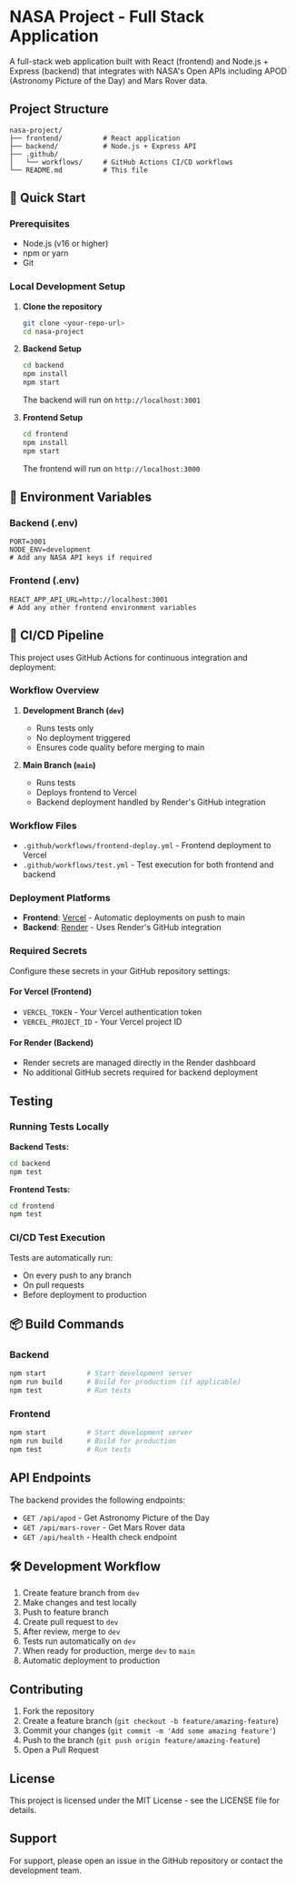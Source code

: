 # NASA Project - Full Stack Application

A full-stack web application built with React (frontend) and Node.js + Express (backend) that integrates with NASA's Open APIs including APOD (Astronomy Picture of the Day) and Mars Rover data.

## Project Structure

```
nasa-project/
├── frontend/          # React application
├── backend/           # Node.js + Express API
├── .github/
│   └── workflows/     # GitHub Actions CI/CD workflows
└── README.md          # This file
```

## 🚀 Quick Start

### Prerequisites
- Node.js (v16 or higher)
- npm or yarn
- Git

### Local Development Setup

1. **Clone the repository**
   ```bash
   git clone <your-repo-url>
   cd nasa-project
   ```

2. **Backend Setup**
   ```bash
   cd backend
   npm install
   npm start
   ```
   The backend will run on `http://localhost:3001`

3. **Frontend Setup**
   ```bash
   cd frontend
   npm install
   npm start
   ```
   The frontend will run on `http://localhost:3000`

## 🔧 Environment Variables

### Backend (.env)
```env
PORT=3001
NODE_ENV=development
# Add any NASA API keys if required
```

### Frontend (.env)
```env
REACT_APP_API_URL=http://localhost:3001
# Add any other frontend environment variables
```

## 🚀 CI/CD Pipeline

This project uses GitHub Actions for continuous integration and deployment:

### Workflow Overview

1. **Development Branch (`dev`)**
   - Runs tests only
   - No deployment triggered
   - Ensures code quality before merging to main

2. **Main Branch (`main`)**
   - Runs tests
   - Deploys frontend to Vercel
   - Backend deployment handled by Render's GitHub integration

### Workflow Files

- `.github/workflows/frontend-deploy.yml` - Frontend deployment to Vercel
- `.github/workflows/test.yml` - Test execution for both frontend and backend

### Deployment Platforms

- **Frontend**: [Vercel](https://vercel.com) - Automatic deployments on push to main
- **Backend**: [Render](https://render.com) - Uses Render's GitHub integration

### Required Secrets

Configure these secrets in your GitHub repository settings:

#### For Vercel (Frontend)
- `VERCEL_TOKEN` - Your Vercel authentication token
- `VERCEL_PROJECT_ID` - Your Vercel project ID

#### For Render (Backend)
- Render secrets are managed directly in the Render dashboard
- No additional GitHub secrets required for backend deployment

## Testing

### Running Tests Locally

**Backend Tests:**
```bash
cd backend
npm test
```

**Frontend Tests:**
```bash
cd frontend
npm test
```

### CI/CD Test Execution

Tests are automatically run:
- On every push to any branch
- On pull requests
- Before deployment to production

## 📦 Build Commands

### Backend
```bash
npm start          # Start development server
npm run build      # Build for production (if applicable)
npm test           # Run tests
```

### Frontend
```bash
npm start          # Start development server
npm run build      # Build for production
npm test           # Run tests
```

## API Endpoints

The backend provides the following endpoints:

- `GET /api/apod` - Get Astronomy Picture of the Day
- `GET /api/mars-rover` - Get Mars Rover data
- `GET /api/health` - Health check endpoint

## 🛠️ Development Workflow

1. Create feature branch from `dev`
2. Make changes and test locally
3. Push to feature branch
4. Create pull request to `dev`
5. After review, merge to `dev`
6. Tests run automatically on `dev`
7. When ready for production, merge `dev` to `main`
8. Automatic deployment to production

## Contributing

1. Fork the repository
2. Create a feature branch (`git checkout -b feature/amazing-feature`)
3. Commit your changes (`git commit -m 'Add some amazing feature'`)
4. Push to the branch (`git push origin feature/amazing-feature`)
5. Open a Pull Request

## License

This project is licensed under the MIT License - see the LICENSE file for details.

## Support

For support, please open an issue in the GitHub repository or contact the development team. 